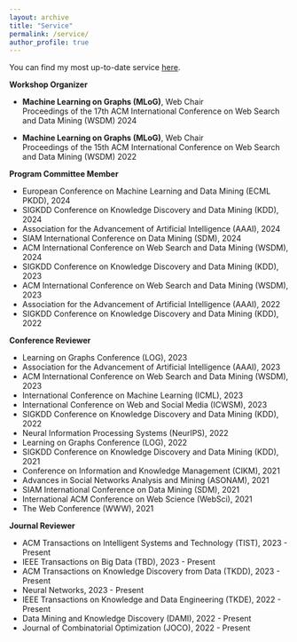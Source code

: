 ```yaml
---
layout: archive
title: "Service"
permalink: /service/
author_profile: true
---
```

You can find my most up-to-date service [here](https://yuwvandy.github.io/_pages/CV.pdf#nameddest=EXTERNAL%20SERVICES).

**Workshop Organizer**
- **Machine Learning on Graphs (MLoG)**, Web Chair
  <br> Proceedings of the 17th ACM International Conference on Web Search and Data Mining (WSDM) 2024

- **Machine Learning on Graphs (MLoG)**, Web Chair
  <br> Proceedings of the 15th ACM International Conference on Web Search and Data Mining (WSDM) 2022


**Program Committee Member**
- European Conference on Machine Learning and Data Mining (ECML PKDD), 2024
- SIGKDD Conference on Knowledge Discovery and Data Mining (KDD), 2024
- Association for the Advancement of Artificial Intelligence (AAAI), 2024
- SIAM International Conference on Data Mining (SDM), 2024
- ACM International Conference on Web Search and Data Mining (WSDM), 2024
- SIGKDD Conference on Knowledge Discovery and Data Mining (KDD), 2023
- ACM International Conference on Web Search and Data Mining (WSDM), 2023
- Association for the Advancement of Artificial Intelligence (AAAI), 2022
- SIGKDD Conference on Knowledge Discovery and Data Mining (KDD), 2022


**Conference Reviewer**
- Learning on Graphs Conference (LOG), 2023
- Association for the Advancement of Artificial Intelligence (AAAI), 2023
- ACM International Conference on Web Search and Data Mining (WSDM), 2023
- International Conference on Machine Learning (ICML), 2023
- International Conference on Web and Social Media (ICWSM), 2023
- SIGKDD Conference on Knowledge Discovery and Data Mining (KDD), 2022
- Neural Information Processing Systems (NeurIPS), 2022
- Learning on Graphs Conference (LOG), 2022
- SIGKDD Conference on Knowledge Discovery and Data Mining (KDD), 2021
- Conference on Information and Knowledge Management (CIKM), 2021
- Advances in Social Networks Analysis and Mining (ASONAM), 2021
- SIAM International Conference on Data Mining (SDM), 2021
- International ACM Conference on Web Science (WebSci), 2021
- The Web Conference (WWW), 2021

**Journal Reviewer**
- ACM Transactions on Intelligent Systems and Technology (TIST), 2023 - Present
- IEEE Transactions on Big Data (TBD), 2023 - Present
- ACM Transactions on Knowledge Discovery from Data (TKDD), 2023 - Present
- Neural Networks, 2023 - Present
- IEEE Transactions on Knowledge and Data Engineering (TKDE), 2022 - Present
- Data Mining and Knowledge Discovery (DAMI), 2022 - Present
- Journal of Combinatorial Optimization (JOCO), 2022 - Present
